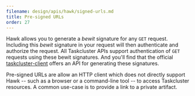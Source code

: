 ```yaml
---
filename: design/apis/hawk/signed-urls.md
title: Pre-signed URLs
order: 27
---
```


Hawk allows you to generate a _bewit_ signature for any `GET` request. Including
this _bewit_ signature in your request will then authenticate and authorize the
request. All Taskcluster APIs support authentication of `GET` requests using
these bewit signatures. And you'll find that the official
[taskcluster-client](https://github.com/taskcluster/taskcluster-client)
offers an API for generating these signatures.

Pre-signed URLs are allow an HTTP client which does not directly support Hawk
-- such as a browser or a command-line tool -- to access Taskcluster resources.
A common use-case is to provide a link to a private artifact.